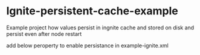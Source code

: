 # Ignite-persistent-cache-example
Example project how values persist in ingnite cache and stored on disk and persist even after node restart



add below peroperty to enable persistance in example-ignite.xml

 <bean id="ignite.cfg" class="org.apache.ignite.configuration.IgniteConfiguration">
        <!-- Enabling Apache Ignite Persistent Store. -->
        <property name="dataStorageConfiguration">
            <bean class="org.apache.ignite.configuration.DataStorageConfiguration">
                <property name="defaultDataRegionConfiguration">
                    <bean class="org.apache.ignite.configuration.DataRegionConfiguration">
                        <property name="persistenceEnabled" value="true"/>
                    </bean>
                </property>
            </bean>
        </property>
		</bean>
